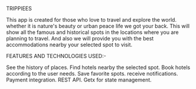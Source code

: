 TRIPPIEES

This app is created for those who love to travel and explore the world. whether it is nature's beauty or urban peace life we got your back. This will show all the famous and historical spots in the locations where you are planning to travel. And also we will provide you with the best accommodations nearby your selected spot to visit.

FEATURES AND TECHNOLOGIES USED:-

See the history of places.
Find hotels nearby the selected spot.
Book hotels according to the user needs.
Save favorite spots.
receive notifications.
Payment integration.
REST API.
Getx for state management.
